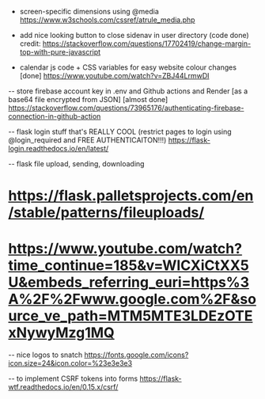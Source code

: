 <!-- some pages have page-specific styling to prevent stylesheet bloat -->





- screen-specific dimensions using @media
https://www.w3schools.com/cssref/atrule_media.php


- add nice looking button to close sidenav in user directory (code done)
credit: https://stackoverflow.com/questions/17702419/change-margin-top-with-pure-javascript


- calendar js code + CSS variables for easy website colour changes [done]
https://www.youtube.com/watch?v=ZBJ44LrmwDI


-- store firebase account key in .env and Github actions and Render [as a base64 file encrypted from JSON] [almost done]
https://stackoverflow.com/questions/73965176/authenticating-firebase-connection-in-github-action


-- flask login stuff that's REALLY COOL (restrict pages to login using @login_required and FREE AUTHENTICAITON!!!)
https://flask-login.readthedocs.io/en/latest/

-- flask file upload, sending, downloading
# https://flask.palletsprojects.com/en/stable/patterns/fileuploads/
# https://www.youtube.com/watch?time_continue=185&v=WICXiCtXX5U&embeds_referring_euri=https%3A%2F%2Fwww.google.com%2F&source_ve_path=MTM5MTE3LDEzOTExNywyMzg1MQ

-- nice logos to snatch
https://fonts.google.com/icons?icon.size=24&icon.color=%23e3e3e3


-- to implement CSRF tokens into forms
https://flask-wtf.readthedocs.io/en/0.15.x/csrf/
